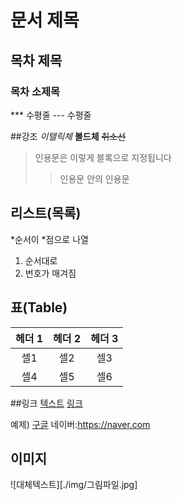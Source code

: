 # 문서 제목
## 목차 제목
### 목차 소제목
*** 수평줄
--- 수평줄

##강조
*이탤릭체*
**볼드체**
~~취소선~~

>인용문은 이렇게 블록으로 지정됩니다
>> 인용문 안의 인용문

## 리스트(목록)
*순서이
*점으로 나열

1. 순서대로
2. 번호가 매겨짐

## 표(Table)
| 헤더 1 | 헤더 2 | 헤더 3 |
|:---:|:---:|:---:|
|셀1|셀2|셀3|
|셀4|셀5|셀6|

##링크
[텍스트](filename.md)
[링크](http://링크주소/)

예제)
[구글](https://google.com)
네이버:<https://naver.com>

## 이미지
![대체텍스트][./img/그림파일.jpg]
## 
